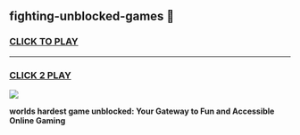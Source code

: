 
## fighting-unblocked-games 👋
<h3>
<a href="https://premium.freeplayer.one?title=fighting-unblocked-games&ref=14F">CLICK TO PLAY</a></h3>
<hr>

<h3>
<a href="https://premium.freeplayer.one?title=fighting-unblocked-games&ref=14F">CLICK 2 PLAY</a>
  
</h3>

<a href="https://premium.freeplayer.one?title=fighting-unblocked-games&ref=12F/"><img src="https://clearcache.store/games.png"></a>


**worlds hardest game unblocked: Your Gateway to Fun and Accessible Online Gaming**
